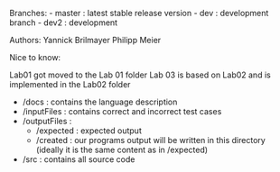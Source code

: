 Branches:
    - master  : latest stable release version
    - dev     : development branch
    - dev2    : development 

Authors:
    Yannick Brilmayer
    Philipp Meier

Nice to know:

Lab01 got moved to the Lab 01 folder
Lab 03 is based on Lab02 and is implemented in the Lab02 folder

- /docs             : contains the language description 
- /inputFiles       : contains correct and incorrect test cases
- /outputFiles      :
    -  /expected    : expected output 
    -  /created     : our programs output will be written in this directory (ideally it is the same content as in /expected)
- /src              : contains all source code
